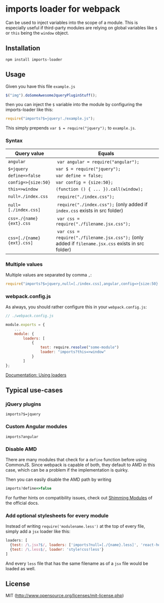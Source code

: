 # imports loader for webpack

Can be used to inject variables into the scope of a module. This is especially useful if third-party modules are relying on global variables like `$` or `this` being the `window` object.

## Installation

```
npm install imports-loader
```

## Usage

Given you have this file `example.js`

```javascript
$("img").doSomeAwesomeJqueryPluginStuff();
```

then you can inject the `$` variable into the module by configuring the imports-loader like this:

``` javascript
require("imports?$=jquery!./example.js");
```

This simply prepends `var $ = require("jquery");` to `example.js`.

### Syntax

Query value | Equals
------------|-------
`angular` | `var angular = require("angular");`
`$=jquery` | `var $ = require("jquery");`
`define=>false` | `var define = false;`
`config=>{size:50}` | `var config = {size:50};`
`this=>window` | `(function () { ... }).call(window);`
`null=./index.css` | `require("./index.css");`
`null=[./index.css]` | `require("./index.css");` (only added if `index.css` exists in src folder)
`css=./{name}{ext}.css` | `var css = require("./filename.jsx.css");`
`css=[./{name}{ext}.css]` | `var css = require("./filename.jsx.css");` (only added if `filename.jsx.css` exists in src folder)

### Multiple values

Multiple values are separated by comma `,`:

```javascript
require("imports?$=jquery,null=[./index.css],angular,config=>{size:50}!./file.js");
```

### webpack.config.js

As always, you should rather configure this in your `webpack.config.js`:

```javascript
// ./webpack.config.js

module.exports = {
    ...
    module: {
        loaders: [
            {
                test: require.resolve("some-module")
                loader: "imports?this=>window"
            }
        ]
};
```

[Documentation: Using loaders](http://webpack.github.io/docs/using-loaders.html)

## Typical use-cases

### jQuery plugins

`imports?$=jquery`

### Custom Angular modules

`imports?angular`

### Disable AMD

There are many modules that check for a `define` function before using CommonJS. Since webpack is capable of both, they default to AMD in this case, which can be a problem if the implementation is quirky.

Then you can easily disable the AMD path by writing

```javascript
imports?define=>false
```

For further hints on compatibility issues, check out [Shimming Modules](http://webpack.github.io/docs/shimming-modules.html) of the official docs.

### Add optional stylesheets for every module

Instead of writing `require('modulename.less')` at the top of every file, simply add a `jsx` loader like this:

```javascript
loaders: [
  {test: /\.jsx?$/, loaders: ['imports?null=[./{name}.less]', 'react-hot', 'babel'], exclude: /node_modules/},
  {test: /\.less$/, loader: 'style!css!less'}
]
```

And every `less` file that has the same filename as of a `jsx` file would be loaded as well.

## License

MIT (http://www.opensource.org/licenses/mit-license.php)
